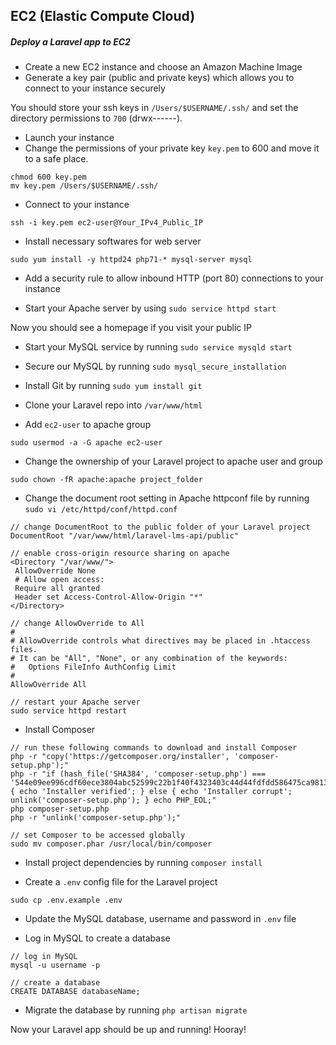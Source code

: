 ## EC2 (Elastic Compute Cloud)

##### Deploy a Laravel app to EC2

- Create a new EC2 instance and choose an Amazon Machine Image
- Generate a key pair (public and private keys) which allows you to connect to your instance securely

You should store your ssh keys in `/Users/$USERNAME/.ssh/` and set the directory permissions to `700` (drwx------).

- Launch your instance
- Change the permissions of your private key `key.pem` to 600 and move it to a safe place.

```
chmod 600 key.pem
mv key.pem /Users/$USERNAME/.ssh/
```

- Connect to your instance

```
ssh -i key.pem ec2-user@Your_IPv4_Public_IP
```

- Install necessary softwares for web server

```
sudo yum install -y httpd24 php71-* mysql-server mysql
```

- Add a security rule to allow inbound HTTP (port 80) connections to your instance

- Start your Apache server by using `sudo service httpd start`

Now you should see a homepage if you visit your public IP

- Start your MySQL service by running `sudo service mysqld start`

- Secure our MySQL by running `sudo mysql_secure_installation`

- Install Git by running `sudo yum install git`

- Clone your Laravel repo into `/var/www/html`

- Add `ec2-user` to apache group

```
sudo usermod -a -G apache ec2-user
```

- Change the ownership of your Laravel project to apache user and group

```
sudo chown -fR apache:apache project_folder
```

- Change the document root setting in Apache httpconf file by running `sudo vi /etc/httpd/conf/httpd.conf`

```
// change DocumentRoot to the public folder of your Laravel project
DocumentRoot "/var/www/html/laravel-lms-api/public"

// enable cross-origin resource sharing on apache
<Directory "/var/www/">
 AllowOverride None
 # Allow open access:
 Require all granted
 Header set Access-Control-Allow-Origin "*"
</Directory>

// change AllowOverride to All
#
# AllowOverride controls what directives may be placed in .htaccess files.
# It can be "All", "None", or any combination of the keywords:
#   Options FileInfo AuthConfig Limit
#
AllowOverride All

// restart your Apache server
sudo service httpd restart
```

- Install Composer

```
// run these following commands to download and install Composer
php -r "copy('https://getcomposer.org/installer', 'composer-setup.php');"
php -r "if (hash_file('SHA384', 'composer-setup.php') === '544e09ee996cdf60ece3804abc52599c22b1f40f4323403c44d44fdfdd586475ca9813a858088ffbc1f233e9b180f061') { echo 'Installer verified'; } else { echo 'Installer corrupt'; unlink('composer-setup.php'); } echo PHP_EOL;"
php composer-setup.php
php -r "unlink('composer-setup.php');"

// set Composer to be accessed globally
sudo mv composer.phar /usr/local/bin/composer
```

- Install project dependencies by running `composer install`

- Create a `.env` config file for the Laravel project

```
sudo cp .env.example .env
```

- Update the MySQL database, username and password in `.env` file

- Log in MySQL to create a database

```
// log in MySQL
mysql -u username -p

// create a database
CREATE DATABASE databaseName;
```

- Migrate the database by running `php artisan migrate`

Now your Laravel app should be up and running! Hooray!

 
